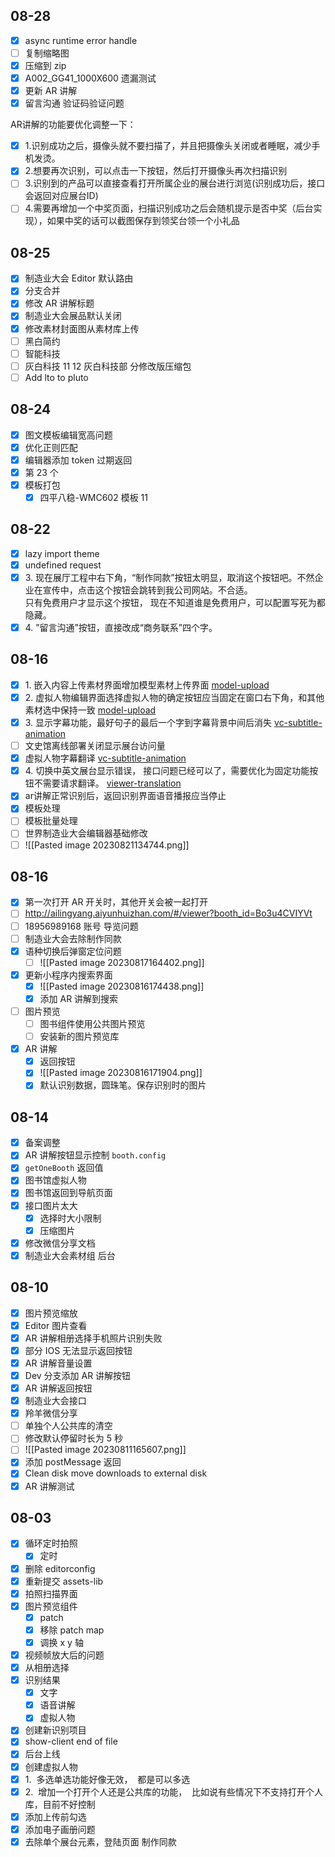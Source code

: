 ## 08-28

- [x] async runtime error handle
- [ ] 复制缩略图
- [x] 压缩到 zip
- [x] A002_GG41_1000X600 遗漏测试
- [x] 更新 AR 讲解
- [x] 留言沟通 验证码验证问题

AR讲解的功能要优化调整一下：  
- [x] 1.识别成功之后，摄像头就不要扫描了，并且把摄像头关闭或者睡眠，减少手机发烫。  
- [x] 2.想要再次识别，可以点击一下按钮，然后打开摄像头再次扫描识别  
- [ ] 3.识别到的产品可以直接查看打开所属企业的展台进行浏览(识别成功后，接口会返回对应展台ID)  
- [ ] 4.需要再增加一个中奖页面，扫描识别成功之后会随机提示是否中奖（后台实现），如果中奖的话可以截图保存到领奖台领一个小礼品
## 08-25

- [x] 制造业大会 Editor 默认路由
- [x] 分支合并
- [x] 修改 AR 讲解标题
- [x] 制造业大会展品默认关闭
- [x] 修改素材封面图从素材库上传
- [ ] 黑白简约
- [ ] 智能科技
- [ ] 灰白科技 11 12 灰白科技部 分修改版压缩包
- [ ] Add lto to pluto
## 08-24

- [x] 图文模板编辑宽高问题
- [x] 优化正则匹配
- [x] 编辑器添加 token 过期返回
- [x] 第 23 个
- [x] 模板打包
	- [x] 四平八稳-WMC602 模板 11
## 08-22

- [x] lazy import theme
- [x] undefined request
- [x] 3. 现在展厅工程中右下角，“制作同款”按钮太明显，取消这个按钮吧。不然企业在宣传中，点击这个按钮会跳转到我公司网站。不合适。  
只有免费用户才显示这个按钮， 现在不知道谁是免费用户，可以配置写死为都隐藏。  
- [x] 4. ”留言沟通”按钮，直接改成“商务联系”四个字。
## 08-16

- [x] 1. 嵌入内容上传素材界面增加模型素材上传界面  [model-upload](http://192.168.1.22/yunhuizhan/frontend/show-client/-/commits/feature/model-upload)
- [x] 2. 虚拟人物编辑界面选择虚拟人物的确定按钮应当固定在窗口右下角，和其他素材选中保持一致  [model-upload](http://192.168.1.22/yunhuizhan/frontend/show-client/-/commits/feature/model-upload)
- [x] 3. 显示字幕功能，最好句子的最后一个字到字幕背景中间后消失 [vc-subtitle-animation](http://192.168.1.22/yunhuizhan/frontend/show-client/-/commits/fix/vc-subtitle-animation)  
- [ ] 文史馆离线部署关闭显示展台访问量
- [x] 虚拟人物字幕翻译 [vc-subtitle-animation](http://192.168.1.22/yunhuizhan/frontend/show-client/-/commits/fix/vc-subtitle-animation)  
- [x] 4. 切换中英文展台显示错误， 接口问题已经可以了，需要优化为固定功能按钮不需要请求翻译。 [viewer-translation](http://192.168.1.22/yunhuizhan/frontend/show-client/-/commits/fix/viewer-translation)
- [x] ar讲解正常识别后，返回识别界面语音播报应当停止
- [x] 模板处理
- [ ] 模板批量处理
- [ ] 世界制造业大会编辑器基础修改
- [ ] ![[Pasted image 20230821134744.png]]
## 08-16

- [x] 第一次打开 AR 开关时，其他开关会被一起打开
- [ ] http://ailingyang.aiyunhuizhan.com/#/viewer?booth_id=Bo3u4CVIYVt
- [ ] 18956989168 账号 导览问题
- [ ] 制造业大会去除制作同款
- [x] 语种切换后弹窗定位问题
	- [ ] ![[Pasted image 20230817164402.png]]
- [x] 更新小程序内搜索界面
	- [x] ![[Pasted image 20230816174438.png]]
	- [x] 添加 AR 讲解到搜索
- [ ] 图片预览
	- [ ] 图书组件使用公共图片预览
	- [ ] 安装新的图片预览库
- [x] AR 讲解
	- [x] 返回按钮
	- [x] ![[Pasted image 20230816171904.png]]
	- [x] 默认识别数据，圆珠笔。保存识别时的图片
## 08-14

- [x] 备案调整
- [x] AR 讲解按钮显示控制 `booth.config`
- [x] `getOneBooth` 返回值
- [x] 图书馆虚拟人物
- [x] 图书馆返回到导航页面
- [x] 接口图片太大
	- [x] 选择时大小限制
	- [x] 压缩图片
- [x] 修改微信分享文档
- [x] 制造业大会素材组 后台
## 08-10

- [x] 图片预览缩放
- [x] Editor 图片查看
- [x] AR 讲解相册选择手机照片识别失败
- [x] 部分 IOS 无法显示返回按钮
- [x] AR 讲解音量设置
- [x] Dev 分支添加 AR 讲解按钮
- [x] AR 讲解返回按钮
- [x] 制造业大会接口
- [x] 羚羊微信分享
- [ ] 单独个人公共库的清空
- [ ] 修改默认停留时长为 5 秒
- [ ] ![[Pasted image 20230811165607.png]]
- [x] 添加 postMessage 返回
- [x] Clean disk move downloads to external disk
- [x] AR 讲解测试
## 08-03

- [x] 循环定时拍照
  - [x] 定时
- [x] 删除 editorconfig
- [x] 重新提交 assets-lib
- [x] 拍照扫描界面
- [x] 图片预览组件
  - [x] patch
  - [x] 移除 patch map
  - [x] 调换 x y 轴
- [x] 视频帧放大后的问题
- [x] 从相册选择
- [x] 识别结果
	- [x] 文字
	- [x] 语音讲解
	- [x] 虚拟人物
- [x] 创建新识别项目
- [x] show-client end of file
- [x] 后台上线
- [x] 创建虚拟人物
- [x] 1.  多选单选功能好像无效，  都是可以多选
- [x] 2.  增加一个打开个人还是公共库的功能，  比如说有些情况下不支持打开个人库，目前不好控制
- [x] 添加上传前勾选
- [x] 添加电子画册问题
- [x] 去除单个展台元素，登陆页面 制作同款
